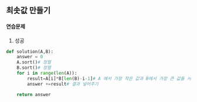 ## 최솟값 만들기

#### 연습문제

1. 성공

```python
def solution(A,B):
    answer = 0
    A.sort()# 정렬 
    B.sort()# 정렬 
    for i in range(len(A)):
        result=A[i]*B[len(B)-i-1]# A 에서 가장 작은 값과 B에서 가장 큰 값들 서로 계산 
        answer +=result# 결과 넣어주기 

    return answer
```

